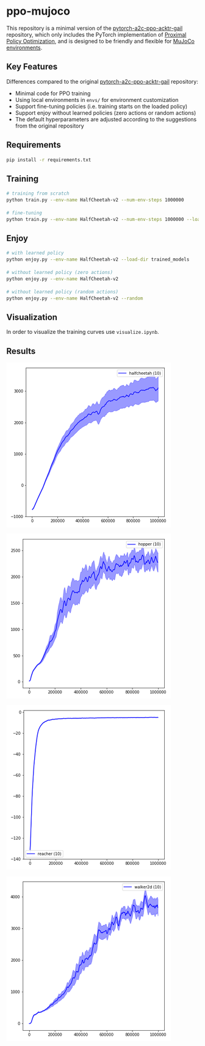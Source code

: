 # ppo-mujoco

This repository is a minimal version of the [pytorch-a2c-ppo-acktr-gail](https://github.com/ikostrikov/pytorch-a2c-ppo-acktr-gail) repository, which only includes the PyTorch implementation of [Proximal Policy Optimization](https://arxiv.org/pdf/1707.06347.pdf), and is designed to be friendly and flexible for [MuJoCo environments](https://gym.openai.com/envs/#mujoco).

## Key Features

Differences compared to the original [pytorch-a2c-ppo-acktr-gail](https://github.com/ikostrikov/pytorch-a2c-ppo-acktr-gail) repository:

- Minimal code for PPO training
- Using local environments in ```envs/``` for environment customization
- Support fine-tuning policies (i.e. training starts on the loaded policy)
- Support enjoy without learned policies (zero actions or random actions)
- The default hyperparameters are adjusted according to the suggestions from the original repository

## Requirements

```bash
pip install -r requirements.txt
```

## Training

```bash
# training from scratch
python train.py --env-name HalfCheetah-v2 --num-env-steps 1000000

# fine-tuning
python train.py --env-name HalfCheetah-v2 --num-env-steps 1000000 --load-dir trained_models
```

## Enjoy

```bash
# with learned policy
python enjoy.py --env-name HalfCheetah-v2 --load-dir trained_models

# without learned policy (zero actions)
python enjoy.py --env-name HalfCheetah-v2

# without learned policy (random actions)
python enjoy.py --env-name HalfCheetah-v2 --random
```

## Visualization

In order to visualize the training curves use ```visualize.ipynb```.

## Results

![halfcheetah](imgs/ppo_halfcheetah.png)

![hopper](imgs/ppo_hopper.png)

![reacher](imgs/ppo_reacher.png)

![walker](imgs/ppo_walker.png)
